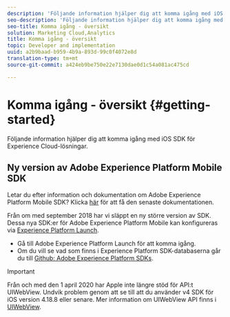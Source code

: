 ```yaml
---
description: 'Följande information hjälper dig att komma igång med iOS SDK för Experience Cloud Solutions '
seo-description: 'Följande information hjälper dig att komma igång med iOS SDK för Experience Cloud Solutions '
seo-title: Komma igång - översikt
solution: Marketing Cloud,Analytics
title: Komma igång - översikt
topic: Developer and implementation
uuid: a2b9baad-b959-4b9a-893d-99c0f4072e8d
translation-type: tm+mt
source-git-commit: a424eb9be750e22e7130dae0d1c54a081ac475cd

---
```



# Komma igång - översikt {#getting-started}

Följande information hjälper dig att komma igång med iOS SDK för Experience Cloud-lösningar.

## Ny version av Adobe Experience Platform Mobile SDK

Letar du efter information och dokumentation om Adobe Experience Platform Mobile SDK? Klicka [här](https://aep-sdks.gitbook.io/docs/) för att få den senaste dokumentationen.

Från om med september 2018 har vi släppt en ny större version av SDK. Dessa nya SDK:er för Adobe Experience Platform Mobile kan konfigureras via [Experience Platform Launch](https://www.adobe.com/experience-platform/launch.html).

* Gå till Adobe Experience Platform Launch för att komma igång.
* Om du vill se vad som finns i Experience Platform SDK-databaserna går du till [Github: Adobe Experience Platform SDKs](https://github.com/Adobe-Marketing-Cloud/acp-sdks).

>[!IMPORTANT]
>
>Från och med den 1 april 2020 har Apple inte längre stöd för API:t UIWebView. Undvik problem genom att se till att du använder v4 SDK för iOS version 4.18.8 eller senare. Mer information om UIWebView API finns i [UIWebView](https://developer.apple.com/documentation/uikit/uiwebview).
